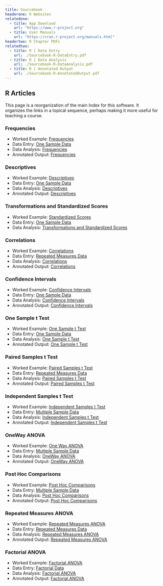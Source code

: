 ```yaml
---
title: Sourcebook
headerone: R Websites
relatedone:
  - title: App Download
    url: "https://www.r-project.org"
  - title: User Manuals
    url: "https://cran.r-project.org/manuals.html"
headertwo: R Chapter PDFs
relatedtwo:
  - title: R | Data Entry
    url: ./Sourcebook-R-DataEntry.pdf
  - title: R | Data Analysis
    url: ./Sourcebook-R-DataAnalysis.pdf
  - title: R | Annotated Output
    url: ./Sourcebook-R-AnnotatedOutput.pdf
---
```


## R Articles

This page is a reorganization of the main Index for this software. It organizes the links in a topical sequence, perhaps making it more useful for teaching a course.

### Frequencies

- Worked Example: [Frequencies](../Intro/worked-examples/frequencies.md)
- Data Entry: [One Sample Data](./data-entry/onesample.md)
- Data Analysis: [Frequencies](./data-analysis/frequencies.md)
- Annotated Output: [Frequencies](./annotated-output/frequencies.md)

### Descriptives

- Worked Example: [Descriptives](../Intro/worked-examples/descriptives.md)
- Data Entry: [One Sample Data](./data-entry/onesample.md)
- Data Analysis: [Descriptives](./data-analysis/descriptives.md)
- Annotated Output: [Descriptives](./annotated-output/descriptives.md)

### Transformations and Standardized Scores

- Worked Example: [Standardized Scores](../Intro/worked-examples/standardized.md)
- Data Entry: [One Sample Data](./data-entry/onesample.md)
- Data Analysis: [Transformations and Standardized Scores](./data-analysis/standardized.md)

### Correlations

- Worked Example: [Correlations](../Intro/worked-examples/correlations.md)
- Data Entry: [Repeated Measures Data](./data-entry/repeated.md)
- Data Analysis: [Correlations](./data-analysis/correlations.md)
- Annotated Output: [Correlations](./annotated-output/correlations.md)

### Confidence Intervals

- Worked Example: [Confidence Intervals](../Intro/worked-examples/intervals.md)
- Data Entry: [One Sample Data](./data-entry/onesample.md)
- Data Analysis: [Confidence Intervals](./data-analysis/intervals.md)
- Annotated Output: [Confidence Intervals](./annotated-output/intervals.md)

### One Sample t Test

- Worked Example: [One Sample t Test](../Intro/worked-examples/onesample.md)
- Data Entry: [One Sample Data](./data-entry/onesample.md)
- Data Analysis: [One Sample t Test](./data-analysis/onesample.md)
- Annotated Output: [One Sample t Test](./annotated-output/onesample.md)

### Paired Samples t Test

- Worked Example: [Paired Samples t Test](../Intro/worked-examples/paired.md)
- Data Entry: [Repeated Measures Data](./data-entry/repeated.md)
- Data Analysis: [Paired Samples t Test](./data-analysis/paired.md)
- Annotated Output: [Paired Samples t Test](./annotated-output/paired.md)

### Independent Samples t Test

- Worked Example: [Independent Samples t Test](../Intro/worked-examples/independent.md)
- Data Entry: [Multiple Sample Data](./data-entry/multisample.md)
- Data Analysis: [Independent Samples t Test](./data-analysis/independent.md)
- Annotated Output: [Independent Samples t Test](./annotated-output/independent.md)

### OneWay ANOVA

- Worked Example: [One Way ANOVA](../Intro/worked-examples/oneway.md)
- Data Entry: [Multiple Sample Data](./data-entry/multisample.md)
- Data Analysis: [OneWay ANOVA](./data-analysis/oneway.md)
- Annotated Output: [OneWay ANOVA](./annotated-output/oneway.md)

### Post Hoc Comparisons

- Worked Example: [Post Hoc Comparisons](../Intro/worked-examples/posthocs.md)
- Data Entry: [Multiple Sample Data](./data-entry/multisample.md)
- Data Analysis: [Post Hoc Comparisons](./data-analysis/posthocs.md)
- Annotated Output: [Post Hoc Comparisons](./annotated-output/posthocs.md)

### Repeated Measures ANOVA

- Worked Example: [Repeated Measures ANOVA](../Intro/worked-examples/repeated.md)
- Data Entry: [Repeated Measures Data](./data-entry/repeated.md)
- Data Analysis: [Repeated Measures ANOVA](./data-analysis/repeated.md)
- Annotated Output: [Repeated Measures ANOVA](./annotated-output/repeated.md)

### Factorial ANOVA

- Worked Example: [Factorial ANOVA](../Intro/worked-examples/factorial.md)
- Data Entry: [Factorial Data](./data-entry/factorial.md)
- Data Analysis: [Factorial ANOVA](./data-analysis/factorial.md)
- Annotated Output: [Factorial ANOVA](./annotated-output/factorial.md)
